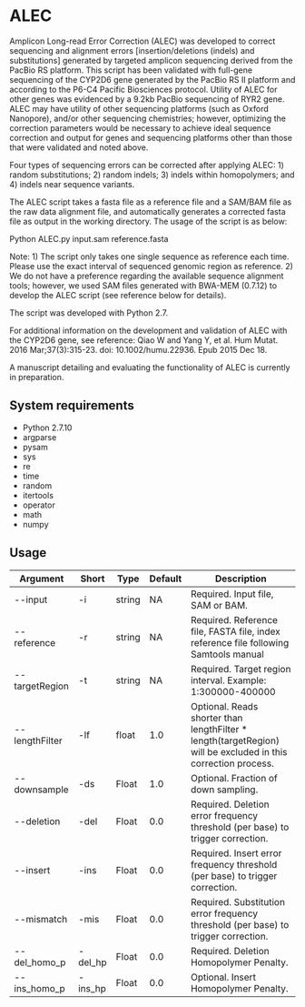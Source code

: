 # ALEC
Amplicon Long-read Error Correction 
(ALEC) was developed to correct sequencing and alignment errors [insertion/deletions (indels) and substitutions] generated by targeted amplicon sequencing derived from the PacBio RS platform. This script has been validated with full-gene sequencing of the CYP2D6 gene generated by the PacBio RS II platform and according to the P6-C4 Pacific Biosciences protocol. Utility of ALEC for other genes was evidenced by a 9.2kb PacBio sequencing of RYR2 gene. ALEC may have utility of other sequencing platforms (such as Oxford Nanopore), and/or other sequencing chemistries; however, optimizing the correction parameters would be necessary to achieve ideal sequence correction and output for genes and sequencing platforms other than those that were validated and noted above. 

Four types of sequencing errors can be corrected after applying ALEC: 1) random substitutions; 2) random indels; 3) indels within homopolymers; and 4) indels near sequence variants.
 
The ALEC script takes a fasta file as a reference file and a SAM/BAM file as the raw data alignment file, and automatically generates a corrected fasta file as output in the working directory. The usage of the script is as below:

Python ALEC.py input.sam reference.fasta

Note: 1) The script only takes one single sequence as reference each time. Please use the exact interval of sequenced genomic region as reference. 2) We do not have a preference regarding the available sequence alignment tools; however, we used SAM files generated with BWA-MEM (0.7.12) to develop the ALEC script (see reference below for details).

The script was developed with Python 2.7.

For additional information on the development and validation of ALEC with the CYP2D6 gene, see reference: Qiao W and Yang Y, et al. Hum Mutat. 2016 Mar;37(3):315-23. doi: 10.1002/humu.22936. Epub 2015 Dec 18.

A manuscript detailing and evaluating the functionality of ALEC is currently in preparation.

## System requirements
* Python 2.7.10
* argparse
* pysam
* sys
* re
* time
* random
* itertools
* operator
* math
* numpy

## Usage
|Argument|Short|Type|Default|Description|
|-----|----|---|---|------------------------------------------|
|--input	| -i	| string	| NA	| Required. Input file, SAM or BAM. |
|-- reference|-r|string|	NA	|Required. Reference file, FASTA file, index reference file following Samtools manual| 
|--targetRegion|-t|	string|	NA	|Required. Target region interval. Example: 1:300000-400000|
|--lengthFilter|-lf	|float|	1.0|	Optional. Reads shorter than lengthFilter * length(targetRegion) will be excluded in this correction process.|
|--downsample|	-ds|	Float|	1.0|	Optional. Fraction of down sampling. |
|--deletion	|-del|	Float|	0.0	|Required. Deletion error frequency threshold (per base) to trigger correction.|
|--insert	|-ins|	Float|	0.0|	Required. Insert error frequency threshold (per base) to trigger correction.|
|--mismatch	|-mis|	Float	|0.0|	Required. Substitution error frequency threshold (per base) to trigger correction.|
|--del_homo_p	| -del_hp |	Float	|0.0|	Required. Deletion Homopolymer Penalty.|
|--ins_homo_p	| -ins_hp |	Float	|0.0|	Optional. Insert Homopolymer Penalty.|

